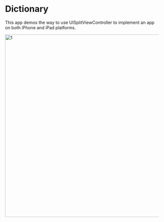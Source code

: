 # Dictionary

This app demos the way to use UISplitViewController to implement an app on both iPhone and iPad platforms.

<img width="600" alt="1" src="https://user-images.githubusercontent.com/60697742/113752134-98628e00-9747-11eb-8621-06165679a67f.png">
